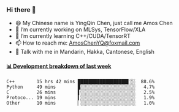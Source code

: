### Hi there 👋
- 😄 My Chinese name is YingQin Chen, just call me Amos Chen
- 🔭 I’m currently working on MLSys, TensorFlow/XLA
- 🌱 I’m currently learning C++/CUDA/TensorRT
- 📫 How to reach me: AmosChenYQ@foxmail.com
- 💬 Talk with me in Mandarin, Hakka, Cantonese, English

<!-- waka-box start -->
#### <a href="https://gist.github.com/becb911736b10de673d72f2a472b1e52" target="_blank">📊 Development breakdown of last week</a>
```text
C++        15 hrs 42 mins ██████████████████▌░░  88.6%
Python     49 mins        ▉░░░░░░░░░░░░░░░░░░░░   4.7%
C          26 mins        ▌░░░░░░░░░░░░░░░░░░░░   2.5%
Protoco... 19 mins        ▍░░░░░░░░░░░░░░░░░░░░   1.9%
Other      10 mins        ▏░░░░░░░░░░░░░░░░░░░░   1.0%
```
<!-- waka-box end -->


<!--
**AmosChenYQ/AmosChenYQ** is a ✨ _special_ ✨ repository because its `README.md` (this file) appears on your GitHub profile.

Here are some ideas to get you started:

- 🔭 I’m currently working on 
- 🌱 I’m currently learning ...
- 👯 I’m looking to collaborate on ...
- 🤔 I’m looking for help with ...
- 📫 How to reach me: AmosChenYQ@foxmail.com
- 😄 Pronouns: ...
- ⚡ Fun fact: ...
-->
